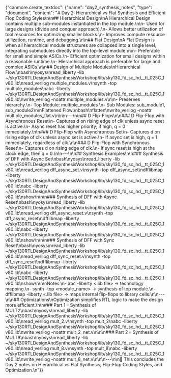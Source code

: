{"canmore.create_textdoc": {"name": "day2_synthesis_notes", "type": "document", "content": "# Day 2: Hierarchical vs Flat Synthesis and Efficient Flop Coding Styles\n\n## Hierarchical Design\nA Hierarchical Design contains multiple sub-modules instantiated in the top module.\n\n- Used for large designs (divide and conquer approach).\n- Allows better utilization of tool resources for optimizing smaller blocks.\n- Improves compute resource utilization, runtime, and debugging.\n\n## Flat Design\nA Flat Design is when all hierarchical module structures are collapsed into a single level, integrating submodules directly into the top-level module.\n\n- Preferable for small and simple ASICs.\n- Efficient optimization for small designs within a reasonable runtime.\n- Hierarchical approach is preferable for large and complex ASICs.\n\n## Design of Multiple Modules\nHierarchical Flow:\nbash\nyosys\nread_liberty -lib ~/sky130RTLDesignAndSynthesisWorkshop/lib/sky130_fd_sc_hd__tt_025C_1v80.lib\nread_verilog multiple_modules.v\nsynth -top multiple_modules\nabc -liberty ~/sky130RTLDesignAndSynthesisWorkshop/lib/sky130_fd_sc_hd__tt_025C_1v80.lib\nwrite_verilog -noattr multiple_modules.v\n\n- Preserves hierarchy.\n- Top Module: multiple_modules \n- Sub Modules: sub_module1, sub_module2\n\nFlattened Flow:\nbash\nflatten\nwrite_verilog -noattr multiple_modules_flat.v\n\n\n---\n\n## D Flip-Flops\n\n### D Flip-Flop with Asynchronous Reset\n- Captures d on rising edge of clk unless async reset is active.\n- Async reset has higher priority; if high, q = 0 immediately.\n\n### D Flip-Flop with Asynchronous Set\n- Captures d on rising edge of clk unless async set is active.\n- If async set is high, q = 1 immediately, regardless of clk.\n\n### D Flip-Flop with Synchronous Reset\n- Captures d on rising edge of clk.\n- If sync reset is high at the clock edge, then q = 0.\n\n---\n\n## Synthesis Examples\n\n### Synthesis of DFF with Async Set\nbash\nyosys\nread_liberty -lib ~/sky130RTLDesignAndSynthesisWorkshop/lib/sky130_fd_sc_hd__tt_025C_1v80.lib\nread_verilog dff_async_set.v\nsynth -top dff_async_set\ndfflibmap -liberty ~/sky130RTLDesignAndSynthesisWorkshop/lib/sky130_fd_sc_hd__tt_025C_1v80.lib\nabc -liberty ~/sky130RTLDesignAndSynthesisWorkshop/lib/sky130_fd_sc_hd__tt_025C_1v80.lib\nshow\n\n\n### Synthesis of DFF with Async Reset\nbash\nyosys\nread_liberty -lib ~/sky130RTLDesignAndSynthesisWorkshop/lib/sky130_fd_sc_hd__tt_025C_1v80.lib\nread_verilog dff_async_reset.v\nsynth -top dff_async_reset\ndfflibmap -liberty ~/sky130RTLDesignAndSynthesisWorkshop/lib/sky130_fd_sc_hd__tt_025C_1v80.lib\nabc -liberty ~/sky130RTLDesignAndSynthesisWorkshop/lib/sky130_fd_sc_hd__tt_025C_1v80.lib\nshow\n\n\n### Synthesis of DFF with Sync Reset\nbash\nyosys\nread_liberty -lib ~/sky130RTLDesignAndSynthesisWorkshop/lib/sky130_fd_sc_hd__tt_025C_1v80.lib\nread_verilog dff_sync_reset.v\nsynth -top dff_sync_reset\ndfflibmap -liberty ~/sky130RTLDesignAndSynthesisWorkshop/lib/sky130_fd_sc_hd__tt_025C_1v80.lib\nabc -liberty ~/sky130RTLDesignAndSynthesisWorkshop/lib/sky130_fd_sc_hd__tt_025C_1v80.lib\nshow\n\n\nNotes:\n- abc -liberty <.lib file> → technology mapping.\n- synth -top <module_name> → synthesis of top module.\n- dfflibmap -liberty <.lib file> → maps internal flip-flops to library cells.\n\n---\n\n## Optimizations\nOptimization simplifies RTL logic to make the design more efficient.\n\n### Part 1 – Synthesis of MULT2\nbash\nyosys\nread_liberty -lib ~/sky130RTLDesignAndSynthesisWorkshop/lib/sky130_fd_sc_hd__tt_025C_1v80.lib\nread_verilog mult_2.v\nsynth -top mult_2\nabc -liberty ~/sky130RTLDesignAndSynthesisWorkshop/lib/sky130_fd_sc_hd__tt_025C_1v80.lib\nwrite_verilog -noattr mult_2_net.v\n\n\n### Part 2 – Synthesis of MULT8\nbash\nyosys\nread_liberty -lib ~/sky130RTLDesignAndSynthesisWorkshop/lib/sky130_fd_sc_hd__tt_025C_1v80.lib\nread_verilog mult_8.v\nsynth -top mult_8\nabc -liberty ~/sky130RTLDesignAndSynthesisWorkshop/lib/sky130_fd_sc_hd__tt_025C_1v80.lib\nwrite_verilog -noattr mult_8_net.v\n\n\n---\n\n📌 This concludes the Day 2 notes on Hierarchical vs Flat Synthesis, Flip-Flop Coding Styles, and Optimization.\n"}}
